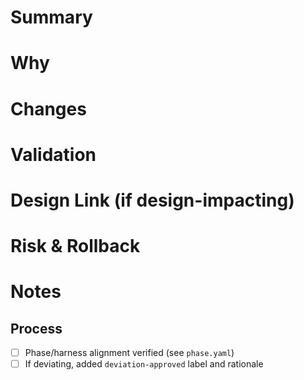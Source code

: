 # Summary
# Why
# Changes
# Validation
# Design Link (if design-impacting)
# Risk & Rollback
# Notes

## Process

- [ ] Phase/harness alignment verified (see `phase.yaml`)  
- [ ] If deviating, added `deviation-approved` label and rationale
